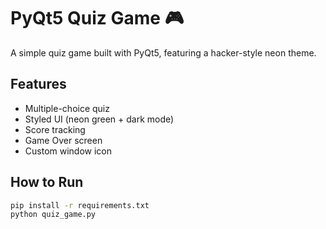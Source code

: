 # PyQt5 Quiz Game 🎮

A simple quiz game built with PyQt5, featuring a hacker-style neon theme.

## Features
- Multiple-choice quiz
- Styled UI (neon green + dark mode)
- Score tracking
- Game Over screen
- Custom window icon

## How to Run
```bash
pip install -r requirements.txt
python quiz_game.py
